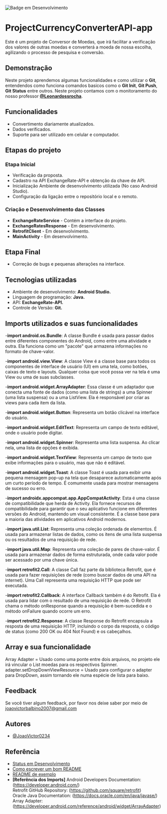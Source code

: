 
![Badge em Desenvolvimento](http://img.shields.io/static/v1?label=STATUS&message=EM%20DESENVOLVIMENTO&color=GREEN&style=for-the-badge)

# ProjectCurrencyConverterAPI-app

Este é um projeto de Conversor de Moedas, que irá facilitar a verificação dos valores de outras moedas e converterá a moeda de nossa escolha, agilizando o processo de pesquisa e conversão.


## Demonstração

Neste projeto aprendemos algumas funcionalidades e como utilizar o **Git**, entendendos como funciona comandos basicos como o **Git Init**, **Git Push**, **Git Status** entre outros. Neste projeto contamos com o monitoramento do nosso professor **[@Leonardossrocha](https://github.com/Leonardossrocha)**.

## Funcionalidades

- Convertimento diariamente atualizados.
- Dados verificados.
- Suporte para ser utilizado em celular e computador.

## Etapas do projeto 

 ### Etapa Inicial

- Verificação da proposta. 
- Cadastro na API ExchangeRate-API e obtenção da chave de API.
- Inicialização Ambiente de desenvolvimento utilizada (No caso Android Studio).
- Configuração da ligação entre o repositório local e o remoto.


### Criação e Desenvolvimento das Classes

- **ExchangeRateService** - Contém a interface do projeto.
- **ExchangeRatesResponse** - Em desenvolvimento.
- **RetrofitClient** - Em desenvolvimento.
- **MainActivity** - Em desenvolvimento.

## Etapa Final

- Correção de bugs e pequenas alterações na interface.

## Tecnologias utilizadas

- Ambiente de desenvolvimento: **Android Studio.**
- Linguagem de programação: **Java.** 
- API: **ExchangeRate-API.**
- Controle de Versão: **Git.**

## Imports utilizados e suas funcionalidades

-**import android.os.Bundle**: A classe Bundle é usada para passar dados entre diferentes componentes do Android, como entre uma atividade e outra. Ela funciona como um "pacote" que armazena informações no formato de chave-valor.

-**import android.view.View**: A classe View é a classe base para todos os componentes de interface de usuário (UI) em uma tela, como botões, caixas de texto e layouts. Qualquer coisa que você possa ver na tela é uma View ou uma de suas subclasses.

-**import android.widget.ArrayAdapter**: Essa classe é um adaptador que conecta uma fonte de dados (como uma lista de strings) a uma Spinner (uma lista suspensa) ou a uma ListView. Ela é responsável por criar as views para cada item da lista.

-**import android.widget.Button**: Representa um botão clicável na interface do usuário.

-**import android.widget.EditText**: Representa um campo de texto editável, onde o usuário pode digitar.

-**import android.widget.Spinner**: Representa uma lista suspensa. Ao clicar nela, uma lista de opções é exibida.

-**import android.widget.TextView**: Representa um campo de texto que exibe informações para o usuário, mas que não é editável.

-**import android.widget.Toast**: A classe Toast é usada para exibir uma pequena mensagem pop-up na tela que desaparece automaticamente após um curto período de tempo. É comumente usada para mostrar mensagens de sucesso ou erro.

-**import androidx.appcompat.app.AppCompatActivity**: Esta é uma classe de compatibilidade que herda de Activity. Ela fornece recursos de compatibilidade para garantir que o seu aplicativo funcione em diferentes versões do Android, mantendo um visual consistente. É a classe base para a maioria das atividades em aplicativos Android modernos.

-**import java.util.List**: Representa uma coleção ordenada de elementos. É usada para armazenar listas de dados, como os itens de uma lista suspensa ou os resultados de uma requisição de rede.

-**import java.util.Map**: Representa uma coleção de pares de chave-valor. É usada para armazenar dados de forma estruturada, onde cada valor pode ser acessado por uma chave única.

-**import retrofit2.Call**: A classe Call faz parte da biblioteca Retrofit, que é usada para fazer requisições de rede (como buscar dados de uma API na internet). Uma Call representa uma requisição HTTP que pode ser executada.

-**import retrofit2.Callback**: A interface Callback também é do Retrofit. Ela é usada para lidar com o resultado de uma requisição de rede. O Retrofit chama o método onResponse quando a requisição é bem-sucedida e o método onFailure quando ocorre um erro.

-**import retrofit2.Response**: A classe Response do Retrofit encapsula a resposta de uma requisição HTTP, incluindo o corpo da resposta, o código de status (como 200 OK ou 404 Not Found) e os cabeçalhos.

## Array e sua funcionalidade
Array Adapter = Usado como uma ponte entre dois arquivos, no projeto ele irá vincular o List moedas para os respectivos Spinner.
adapter.setDropDownViewResource = Usado para configurar o adapter para DropDown, assim tornando ele numa espécie de lista para baixo.
## Feedback

Se você tiver algum feedback, por favor nos deixe saber por meio de joaovictorbalbino2007@gmail.com


## Autores

- [@JoaoVictor0234](https://github.com/JoaoVictor0234)


## Referência

 - [Status em Desenvolvimento](https://shields.io/badges)
 - [Como escrever um bom README](https://www.alura.com.br/artigos/escrever-bom-readme?srsltid=AfmBOopQoDqk6cMpOZumRez8eltRBUh0m8EBK9kQaq2tYgrFlYJELvIQ)
 - [README de exemplo](https://github.com/rluispdev/ProjectCurrencyConverter?tab=readme-ov-file)
 - **[Referência dos Imports]**
 Android Developers Documentation: (https://developer.android.com/)  
 Retrofit GitHub Repository: (https://github.com/square/retrofit)  
 Oracle Java Documentation: (https://docs.oracle.com/en/java/javase/)  
 Array Adapter: (https://developer.android.com/reference/android/widget/ArrayAdapter)




